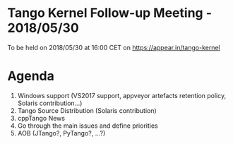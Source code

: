 # Tango Kernel Follow-up Meeting - 2018/05/30

To be held on 2018/05/30 at 16:00 CET on https://appear.in/tango-kernel

# Agenda
1. Windows support (VS2017 support, appveyor artefacts retention policy, Solaris contribution...)
2. Tango Source Distribution (Solaris contribution)
3. cppTango News
4. Go through the main issues and define priorities
5. AOB (JTango?, PyTango?, ...?)
